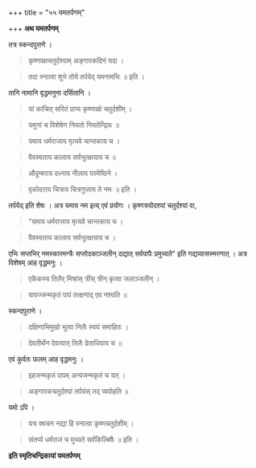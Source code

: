+++
title = "५५ यमतर्पणम्"

+++
**अथ यमतर्पणम्**

तत्र स्कन्दपुराणे ।

> कृष्णपक्षचतुर्दश्याम् अङ्गारकदिनं यदा ।

> तदा स्नात्वा शुभे तोये तर्पयेद् यमनामभिः ॥ इति ।

तानि नामानि वृद्धमनुना दर्सितानि ।

> यां कांचित् सरितं प्राप्य कृष्णपक्षे चतुर्दशीम् ।

> यमुनां च विशेषेण नियतो नियतेन्द्रियः ॥

> यमाय धर्मराजाय मृत्यवे चान्तकाय च ।

> वैवस्वताय कालाय सर्वभूतक्षयाय च ॥

> औदुम्बराय दध्नाय नीलाय परमेष्ठिने ।

> वृकोदराय चित्राय चित्रगुप्ताय ते नमः ॥ इति ।

तर्पयेद् इति शेषः । अत्र यमाय नम इत्य् एवं प्रयोगः । कृष्णत्रयोदश्यां चतुर्दश्यां वा,

> "यमाय धर्मराजाय मृत्यवे चान्तकाय च ।

> वैवस्वताय कालाय सर्वभूतक्षयाय च ।

एभिः सप्तभिर् नमस्कारमन्त्रैः सप्तोदकाञ्जलीन् दद्यात् सर्वपापैः प्रमुच्यते" इति गद्यव्यासस्मरणात् । अत्र विशेषम् आह वृद्धमनुः ।

> एकैकस्य तिलैर् मिश्रांस् त्रींस् त्रीन् कृत्वा जलाञ्जलीन् ।

> यावज्जन्मकृतं पापं तत्क्षणाद् एव नश्यति ॥

स्कन्दपुराणे ।

> दक्षिणाभिमुखो भूत्वा निलैः स्वयं समाहितः ।

> देवतीर्थेन देवत्वात् तिलैः प्रेताधिपाय च ॥

एवं कुर्वतः फलम् आह वृद्धमनुः ।

> इहजन्मकृतं पापम् अन्यजन्मकृतं च यत् ।

> अङ्गारकचतुर्दश्यां तर्पयंस् तद् व्यपोहति ॥

यमो ऽपि ।

> यत्र क्वचन नद्यां हि स्नात्वा कृष्णचतुर्दशीम् ।

> संतर्प्य धर्मराजं च मुच्यते सर्वकिल्बिषैः ॥ इति ।

**इति स्मृतिचन्द्रिकायां यमतर्पणम्**
